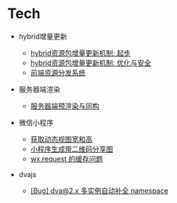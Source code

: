 # Tech

* hybrid增量更新
    * [hybrid资源包增量更新机制: 起步](201609/01.md)
    * [hybrid资源包增量更新机制: 优化与安全](201609/02.md)
    * [前端资源分发系统](201611/01.md)

* 服务器端渲染
	* [服务器端预渲染与同构](201703/01.md)
	
* 微信小程序
	* [获取动态视图宽和高](201707/01.md)
	* [小程序生成带二维码分享图](201709/01.md)
	* [wx.request 的缓存问题](201710/01.md)

* dvajs
	* [[Bug] dva@2.x 多实例自动补全 namespace](201710/02.md)